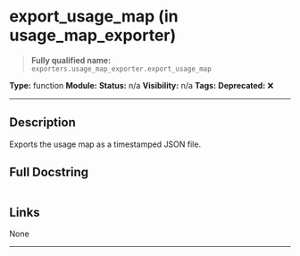 # export_usage_map (in usage_map_exporter)
> **Fully qualified name:** `exporters.usage_map_exporter.export_usage_map`

**Type:** function
**Module:** 
**Status:** n/a
**Visibility:** n/a
**Tags:** 
**Deprecated:** ❌

---

## Description
Exports the usage map as a timestamped JSON file.

## Full Docstring
```

```

## Links
None

---
